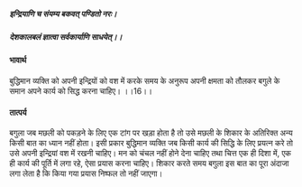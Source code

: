 ##### इन्द्रियाणि च संयम्य बकवत् पण्डितो नरः।
##### देशकालबलं ज्ञात्वा सर्वकार्याणि साधयेत्।। 

#### भावार्थ

बुद्धिमान व्यक्ति को अपनी इन्द्रियों को वश में करके समय के अनुरूप अपनी क्षमता को तौलकर बगुले के समान अपने कार्य को सिद्ध करना चाहिए। ।।16।।

#### तात्पर्य

बगुला जब मछली को पकड़ने के लिए एक टांग पर खड़ा होता है तो उसे मछली के शिकार के अतिरिक्त अन्य किसी बात का ध्यान नहीं होता। इसी प्रकार बुद्धिमान व्यक्ति जब किसी कार्य की सिद्धि के लिए प्रयत्न करे तो उसे अपनी इन्द्रियां वश में रखनी चाहिए। मन को चंचल नहीं होने देना चाहिए तथा चित्त एक ही दिशा में, एक ही कार्य की पूर्ति में लगा रहे, ऐसा प्रयास करना चाहिए। शिकार करते समय बगुला इस बात का पूरा अंदाजा लगा लेता है कि किया गया प्रयास निष्फल तो नहीं जाएगा।